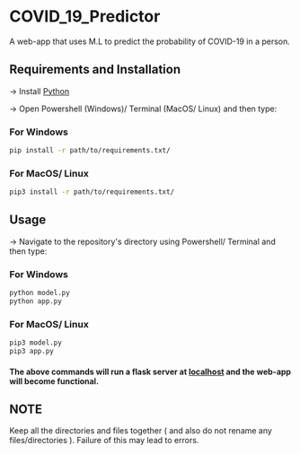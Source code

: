 # COVID_19_Predictor

A web-app that uses M.L to predict the probability of COVID-19 in a person.

## Requirements and Installation

-> Install [Python](https://www.python.org/)

-> Open Powershell (Windows)/ Terminal (MacOS/ Linux) and then type:

### For Windows
```bash
pip install -r path/to/requirements.txt/
```
### For MacOS/ Linux
```bash
pip3 install -r path/to/requirements.txt/
```

## Usage 

-> Navigate to the repository's directory using Powershell/ Terminal and then type:

### For Windows
```bash
python model.py
python app.py
```
### For MacOS/ Linux
```bash
pip3 model.py
pip3 app.py
```
#### The above commands will run a flask server at [localhost](http://127.0.0.1:5000) and the web-app will become functional.


## NOTE
Keep all the directories and files together ( and also do not rename any files/directories ). Failure of this may lead to errors.
